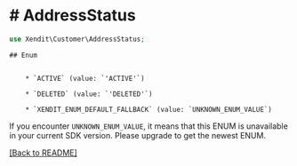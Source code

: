 # # AddressStatus


```php
use Xendit\Customer\AddressStatus;
```


    ## Enum

    
        * `ACTIVE` (value: `'ACTIVE'`)
    
        * `DELETED` (value: `'DELETED'`)
    
        * `XENDIT_ENUM_DEFAULT_FALLBACK` (value: `UNKNOWN_ENUM_VALUE`)

If you encounter `UNKNOWN_ENUM_VALUE`, it means that this ENUM is unavailable in your current SDK version. Please upgrade to get the newest ENUM.

[[Back to README]](../../README.md)
